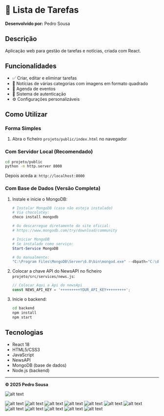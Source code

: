 # 📝 Lista de Tarefas

**Desenvolvido por:** Pedro Sousa

## Descrição
Aplicação web para gestão de tarefas e notícias, criada com React.

## Funcionalidades
- ✅ Criar, editar e eliminar tarefas
- 📰 Notícias de várias categorias com imagens em formato quadrado
- 📅 Agenda de eventos
- 👤 Sistema de autenticação
- ⚙️ Configurações personalizáveis

## Como Utilizar

### Forma Simples
1. Abra o ficheiro `projeto/public/index.html` no navegador

### Com Servidor Local (Recomendado)
```bash
cd projeto/public
python -m http.server 8000
```
Depois aceda a: `http://localhost:8000`

### Com Base de Dados (Versão Completa)
1. Instale e inicie o MongoDB:
   ```powershell
   # Instalar MongoDB (caso não esteja instalado)
   # Via chocolatey:
   choco install mongodb
   
   # Ou descarregue diretamente do site oficial:
   # https://www.mongodb.com/try/download/community

   # Iniciar MongoDB
   # Se instalado como serviço:
   Start-Service MongoDB
   
   # Ou manualmente:
   "C:\Program Files\MongoDB\Server\6.0\bin\mongod.exe" --dbpath="C:\data\db"
   ```

2. Colocar a chave API do NewsAPI no ficheiro `projeto/src/services/news.js`:
   ```javascript
   // Colocar Aqui a Api do newsApi
   const NEWS_API_KEY = '+++++++++YOUR_API_KEY+++++++++';
   ```

3. Inicie o backend:
   ```bash
   cd backend
   npm install
   npm start
   ```


## Tecnologias
- React 18
- HTML5/CSS3
- JavaScript
- NewsAPI
- MongoDB (base de dados)
- Node.js (backend)

---
**© 2025 Pedro Sousa**



![alt text](<Captura de ecrã 2025-06-27 143206.png>)


![alt text](<Captura de ecrã 2025-06-27 143427.png>) ![alt text](<Captura de ecrã 2025-06-27 143218.png>) ![alt text](<Captura de ecrã 2025-06-27 143226.png>) ![alt text](<Captura de ecrã 2025-06-27 143235.png>) ![alt text](<Captura de ecrã 2025-06-27 143309.png>) ![alt text](<Captura de ecrã 2025-06-27 143314.png>) ![alt text](<Captura de ecrã 2025-06-27 143349.png>) ![alt text](<Captura de ecrã 2025-06-27 143355.png>) ![alt text](<Captura de ecrã 2025-06-27 143359.png>) ![alt text](<Captura de ecrã 2025-06-27 143413.png>) ![alt text](<Captura de ecrã 2025-06-27 143418.png>) ![alt text](<Captura de ecrã 2025-06-27 143423.png>)
